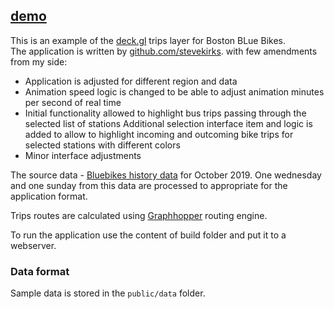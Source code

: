 ## [**demo**](https://wonderful-easley-5aed11.netlify.app/) 

This is an example of the [deck.gl](https://deck.gl/#/examples/core-layers/trips-layer) trips layer for Boston BLue Bikes.   
The application is written by [github.com/stevekirks](https://github.com/stevekirks/deckgl-trips). 
with few amendments from my side:
- Application is adjusted for different region and data
- Animation speed logic is changed to be able to adjust animation minutes per second of real time
- Initial functionality allowed to highlight bus trips passing through the selected list of stations
Additional selection interface item and logic is added to allow to highlight incoming and 
outcoming bike trips for selected stations with different colors
- Minor interface adjustments

 

The source data - [Bluebikes history data](https://s3.amazonaws.com/hubway-data/index.html) for October 2019.
One wednesday and one sunday from this data are processed to appropriate for the application format.  

Trips routes are calculated using [Graphhopper](https://github.com/graphhopper/graphhopper) routing engine.

To run the application use the content of build folder and put it to a webserver.  
 
### Data format
Sample data is stored in the `public/data` folder.  
